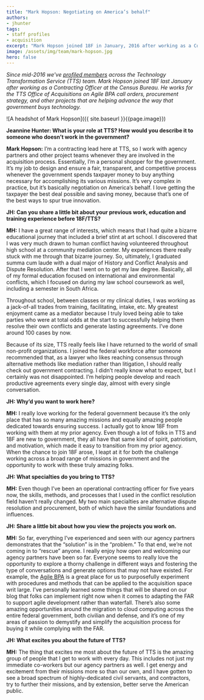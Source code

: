 ```yaml
---
title: "Mark Hopson: Negotiating on America’s behalf"
authors:
- jhunter
tags:
- staff profiles
- acquisition
excerpt: "Mark Hopson joined 18F in January, 2016 after working as a Contracting Officer at the Census Bureau. He works for the TTS Office of Acquisitions on call orders for the Agile BPA, procurement strategy, and other projects that are helping advance the way that government buys technology."
image: /assets/img/team/mark-hopson.jpg
hero: false
---
```

*Since mid-2016 we've [profiled
members](https://18f.gsa.gov/tags/staff-profiles/) across the
Technology Transformation Service (TTS) team. Mark Hopson joined 18F last January after working as a Contracting Officer at the Census
Bureau. He works for the TTS Office of Acquisitions on Agile BPA call
orders, procurement strategy, and other projects that are helping
advance the way that government buys technology.*

![A headshot of Mark Hopson]({{ site.baseurl }}{{page.image}})

**Jeannine Hunter: What is your role at TTS? How would you describe it
to someone who doesn’t work in the government?**

**Mark Hopson:** I’m a contracting lead here at TTS, so I work with
agency partners and other project teams whenever they are involved in
the acquisition process. Essentially, I’m a personal shopper for the
government. It’s my job to design and ensure a fair, transparent, and
competitive process whenever the government spends taxpayer money to buy
anything necessary for accomplishing its various missions. It’s very
complex in practice, but it’s basically negotiation on America’s behalf.
I love getting the taxpayer the best deal possible and saving money,
because that’s one of the best ways to spur true innovation.

**JH: Can you share a little bit about your previous work, education and
training experience before 18F/TTS?**

**MH:** I have a great range of interests, which means that I had quite
a bizarre educational journey that included a brief stint at art
school. I discovered that I was very much drawn to human conflict having
volunteered throughout high school at a community mediation center. My
experiences there really stuck with me through that bizarre journey. So,
ultimately, I graduated summa cum laude with a dual major of History and
Conflict Analysis and Dispute Resolution. After that I went on to get my
law degree. Basically, all of my formal education focused on
international and environmental conflicts, which I focused on during my
law school coursework as well, including a semester in South Africa.

Throughout school, between classes or my clinical duties, I was working
as a jack-of-all trades from training, facilitating, intake, etc. My
greatest enjoyment came as a mediator because I truly loved being able
to take parties who were at total odds at the start to successfully
helping them resolve their own conflicts and generate lasting
agreements. I’ve done around 100 cases by now.

Because of its size, TTS really feels like I have returned to the world
of small non-profit organizations. I joined the federal workforce after
someone recommended that, as a lawyer who likes reaching consensus
through alternative methods like mediation rather than litigation, I
should really check out government contracting. I didn’t really know
what to expect, but I certainly was not disappointed. I’m helping people
develop and reach productive agreements every single day, almost with
every single conversation.

**JH: Why’d you want to work here?**

**MH:** I really love working for the federal government because it’s
the only place that has so many amazing missions and equally amazing
people dedicated towards ensuring success. I actually got to know 18F
from working with them at my prior agency. Even though a lot of folks in
TTS and 18F are new to government, they all have that same kind of
spirit, patriotism, and motivation, which made it easy to transition
from my prior agency. When the chance to join 18F arose, I leapt at it
for both the challenge working across a broad range of missions in
government and the opportunity to work with these truly amazing folks.

**JH: What specialties do you bring to TTS?**

**MH:** Even though I’ve been an operational contracting officer for five
years now, the skills, methods, and processes that I used in the
conflict resolution field haven’t really changed. My two main
specialties are alternative dispute resolution and procurement, both of
which have the similar foundations and influences.

**JH: Share a little bit about how you view the projects you work on.**

**MH:** So far, everything I’ve experienced and seen with our agency
partners demonstrates that the “solution” is in the “problem.” To that
end, we’re not coming in to “rescue” anyone. I really enjoy how open and
welcoming our agency partners have been so far. Everyone seems to really
love the opportunity to explore a thorny challenge in different ways and
fostering the type of conversations and generate options that may not
have existed. For example, the [Agile
BPA](https://pages.18f.gov/ads-bpa/) is a great place for us to
purposefully experiment with procedures and methods that can be applied
to the acquisition space writ large. I’ve personally learned some things
that will be shared on our blog that folks can implement right now when
it comes to adapting the FAR to support agile development rather than
waterfall. There’s also some amazing opportunities around the migration
to cloud computing across the entire federal government, both civilian
and defense, and it’s one of my areas of passion to demystify and
simplify the acquisition process for buying it while complying with the
FAR.

**JH: What excites you about the future of TTS?**

**MH:** The thing that excites me most about the future of TTS is the
amazing group of people that I get to work with every day. This includes
not just my immediate co-workers but our agency partners as well. I get
energy and excitement from their missions more so than our own, and I
have gotten to see a broad spectrum of highly-dedicated civil servants,
and contractors, try to further their missions, and by extension, better serve the American public.
